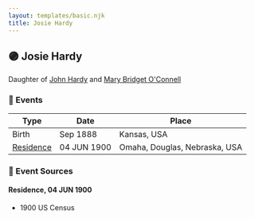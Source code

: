 ```yaml
---
layout: templates/basic.njk
title: Josie Hardy
---
```

## 🟣 Josie Hardy

Daughter of [John Hardy](/people/5/56182816) and [Mary Bridget O'Connell](/people/4/47047024)

### 📆 Events

Type | Date | Place
------ | ------ | ------
Birth | Sep 1888 | Kansas, USA
[Residence](#event-370f9eb3-6169-4ec7-9757-271fab39575b) | 04 JUN 1900 | Omaha, Douglas, Nebraska, USA

### 📰 Event Sources

#### <a id="event-370f9eb3-6169-4ec7-9757-271fab39575b"></a> Residence, 04 JUN 1900
* 1900 US Census
